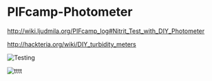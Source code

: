 # PIFcamp-Photometer

http://wiki.ljudmila.org/PIFcamp_log#Nitrit_Test_with_DIY_Photometer

http://hackteria.org/wiki/DIY_turbidity_meters

![Testing](http://hackteria.org/wiki/images/b/be/Amateur_photometer.png)

![tttt](http://wiki.ljudmila.org/images/a/ad/Dusjagr_pifCamp_Nitrite_DIY-Photometer.jpg)
